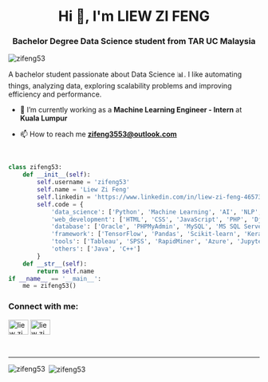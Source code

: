 <h1 align="center">Hi 👋, I'm LIEW ZI FENG</h1>
<h3 align="center">Bachelor Degree Data Science student from TAR UC Malaysia</h3>

<p align="left"> <img src="https://komarev.com/ghpvc/?username=zifeng53&label=Profile%20views&color=0e75b6&style=flat" alt="zifeng53" /> </p>

A bachelor student passionate about Data Science :bar_chart:. I like automating things, analyzing data, exploring scalability problems and improving efficiency and performance. 

<!-- - 🔭 I’m currently working on [Building E-Commerce Website using Django, React & MySQL](https://github.com/zifeng53/ECOMWEBSITE) -->

- 🌱 I’m currently working as a **Machine Learning Engineer - Intern** at **Kuala Lumpur**

- 📫 How to reach me **zifeng3553@outlook.com**
<br/>

```python
class zifeng53:
    def __init__(self):
        self.username = 'zifeng53'
        self.name = 'Liew Zi Feng'
        self.linkedin = 'https://www.linkedin.com/in/liew-zi-feng-4657361b2/'
        self.code = {
            'data_science': ['Python', 'Machine Learning', 'AI', 'NLP', 'R'],
            'web_development': ['HTML', 'CSS', 'JavaScript', 'PHP', 'Django'],
            'database': ['Oracle', 'PHPMyAdmin', 'MySQL', 'MS SQL Server', 'Azure Database', 'HeidiSQL', 'Firebase'],
            'framework': ['TensorFlow', 'Pandas', 'Scikit-learn', 'Keras', 'Matplotlib', 'NLTK', 'Seaborn'],
            'tools': ['Tableau', 'SPSS', 'RapidMiner', 'Azure', 'Jupyter', 'RStudio','VS Code', 'Excel'],
            'others': ['Java', 'C++']
        }
    def __str__(self):
        return self.name
if __name__ == '__main__':
    me = zifeng53()
```

<h3 align="left">Connect with me:</h3>
<p align="left">
<a href="https://linkedin.com/in/liew-zi-feng-4657361b2" target="blank"><img align="center" src="https://cdn.jsdelivr.net/npm/simple-icons@3.0.1/icons/linkedin.svg" alt="liew zi feng" height="30" width="40" /></a>
<a href="https://kaggle.com/liewzifeng" target="blank"><img align="center" src="https://cdn.jsdelivr.net/npm/simple-icons@3.0.1/icons/kaggle.svg" alt="liew zi feng" height="30" width="40" /></a>
</p>
<br/>
<hr/>
<p><img align="left" src="https://github-readme-stats.vercel.app/api/top-langs?username=zifeng53&show_icons=true&locale=en&layout=compact" alt="zifeng53" /></p>

<p>&nbsp;<img align="center" src="https://github-readme-stats.vercel.app/api?username=zifeng53&show_icons=true&locale=en" alt="zifeng53" /></p>
